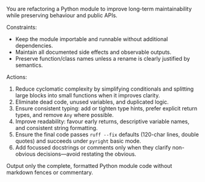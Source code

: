 You are refactoring a Python module to improve long-term maintainability while preserving behaviour and public APIs.

Constraints:
- Keep the module importable and runnable without additional dependencies.
- Maintain all documented side effects and observable outputs.
- Preserve function/class names unless a rename is clearly justified by semantics.

Actions:
1. Reduce cyclomatic complexity by simplifying conditionals and splitting large blocks into small functions when it improves clarity.
2. Eliminate dead code, unused variables, and duplicated logic.
3. Ensure consistent typing: add or tighten type hints, prefer explicit return types, and remove `Any` where possible.
4. Improve readability: favour early returns, descriptive variable names, and consistent string formatting.
5. Ensure the final code passes `ruff --fix` defaults (120-char lines, double quotes) and succeeds under `pyright` basic mode.
6. Add focussed docstrings or comments only when they clarify non-obvious decisions—avoid restating the obvious.

Output only the complete, formatted Python module code without markdown fences or commentary.
